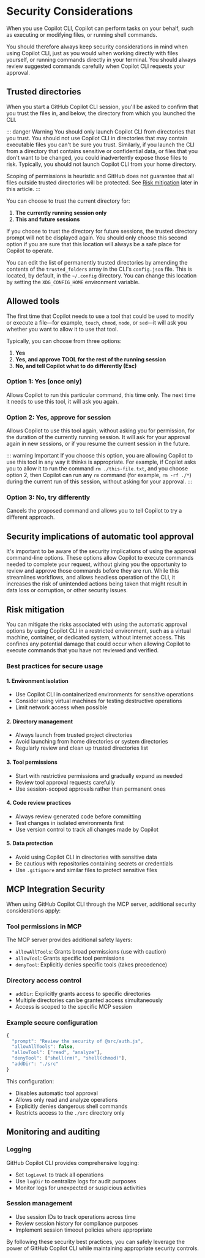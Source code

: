 # Security Considerations

When you use Copilot CLI, Copilot can perform tasks on your behalf, such as executing or modifying files, or running shell commands.

You should therefore always keep security considerations in mind when using Copilot CLI, just as you would when working directly with files yourself, or running commands directly in your terminal. You should always review suggested commands carefully when Copilot CLI requests your approval.

## Trusted directories

When you start a GitHub Copilot CLI session, you'll be asked to confirm that you trust the files in, and below, the directory from which you launched the CLI.

::: danger Warning
You should only launch Copilot CLI from directories that you trust. You should not use Copilot CLI in directories that may contain executable files you can't be sure you trust. Similarly, if you launch the CLI from a directory that contains sensitive or confidential data, or files that you don't want to be changed, you could inadvertently expose those files to risk. Typically, you should not launch Copilot CLI from your home directory.

Scoping of permissions is heuristic and GitHub does not guarantee that all files outside trusted directories will be protected. See [Risk mitigation](#risk-mitigation) later in this article.
:::

You can choose to trust the current directory for:

1. **The currently running session only**
2. **This and future sessions**

If you choose to trust the directory for future sessions, the trusted directory prompt will not be displayed again. You should only choose this second option if you are sure that this location will always be a safe place for Copilot to operate.

You can edit the list of permanently trusted directories by amending the contents of the `trusted_folders` array in the CLI's `config.json` file. This is located, by default, in the `~/.config` directory. You can change this location by setting the `XDG_CONFIG_HOME` environment variable.

## Allowed tools

The first time that Copilot needs to use a tool that could be used to modify or execute a file—for example, `touch`, `chmod`, `node`, or `sed`—it will ask you whether you want to allow it to use that tool.

Typically, you can choose from three options:

1. **Yes**
2. **Yes, and approve TOOL for the rest of the running session**
3. **No, and tell Copilot what to do differently (Esc)**

### Option 1: Yes (once only)
Allows Copilot to run this particular command, this time only. The next time it needs to use this tool, it will ask you again.

### Option 2: Yes, approve for session
Allows Copilot to use this tool again, without asking you for permission, for the duration of the currently running session. It will ask for your approval again in new sessions, or if you resume the current session in the future. 

::: warning Important
If you choose this option, you are allowing Copilot to use this tool in any way it thinks is appropriate. For example, if Copilot asks you to allow it to run the command `rm ./this-file.txt`, and you choose option 2, then Copilot can run any `rm` command (for example, `rm -rf ./*`) during the current run of this session, without asking for your approval.
:::

### Option 3: No, try differently
Cancels the proposed command and allows you to tell Copilot to try a different approach.

## Security implications of automatic tool approval

It's important to be aware of the security implications of using the approval command-line options. These options allow Copilot to execute commands needed to complete your request, without giving you the opportunity to review and approve those commands before they are run. While this streamlines workflows, and allows headless operation of the CLI, it increases the risk of unintended actions being taken that might result in data loss or corruption, or other security issues.

## Risk mitigation

You can mitigate the risks associated with using the automatic approval options by using Copilot CLI in a restricted environment, such as a virtual machine, container, or dedicated system, without internet access. This confines any potential damage that could occur when allowing Copilot to execute commands that you have not reviewed and verified.

### Best practices for secure usage

#### 1. Environment isolation
- Use Copilot CLI in containerized environments for sensitive operations
- Consider using virtual machines for testing destructive operations
- Limit network access when possible

#### 2. Directory management
- Always launch from trusted project directories
- Avoid launching from home directories or system directories
- Regularly review and clean up trusted directories list

#### 3. Tool permissions
- Start with restrictive permissions and gradually expand as needed
- Review tool approval requests carefully
- Use session-scoped approvals rather than permanent ones

#### 4. Code review practices
- Always review generated code before committing
- Test changes in isolated environments first
- Use version control to track all changes made by Copilot

#### 5. Data protection
- Avoid using Copilot CLI in directories with sensitive data
- Be cautious with repositories containing secrets or credentials
- Use `.gitignore` and similar files to protect sensitive files

## MCP Integration Security

When using GitHub Copilot CLI through the MCP server, additional security considerations apply:

### Tool permissions in MCP
The MCP server provides additional safety layers:
- `allowAllTools`: Grants broad permissions (use with caution)
- `allowTool`: Grants specific tool permissions
- `denyTool`: Explicitly denies specific tools (takes precedence)

### Directory access control
- `addDir`: Explicitly grants access to specific directories
- Multiple directories can be granted access simultaneously
- Access is scoped to the specific MCP session

### Example secure configuration
```typescript
{
  "prompt": "Review the security of @src/auth.js",
  "allowAllTools": false,
  "allowTool": ["read", "analyze"],
  "denyTool": ["shell(rm)", "shell(chmod)"],
  "addDir": "./src"
}
```

This configuration:
- Disables automatic tool approval
- Allows only read and analyze operations
- Explicitly denies dangerous shell commands
- Restricts access to the `./src` directory only

## Monitoring and auditing

### Logging
GitHub Copilot CLI provides comprehensive logging:
- Set `logLevel` to track all operations
- Use `logDir` to centralize logs for audit purposes
- Monitor logs for unexpected or suspicious activities

### Session management
- Use session IDs to track operations across time
- Review session history for compliance purposes
- Implement session timeout policies where appropriate

By following these security best practices, you can safely leverage the power of GitHub Copilot CLI while maintaining appropriate security controls.